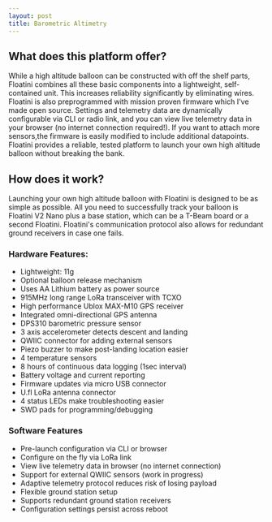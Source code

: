 ```yaml
---
layout: post
title: Barometric Altimetry
---
```


What does this platform offer?
---------------------------------
While a high altitude balloon can be constructed with off the shelf parts, Floatini combines all these basic components into a lightweight, self-contained unit. This increases reliability significantly by eliminating wires. Floatini is also preprogrammed with mission proven firmware which I've made open source. Settings and telemetry data are dynamically configurable via CLI or radio link, and you can view live telemetry data in your browser (no internet connection required!). If you want to attach more sensors,the firmware is easily modified to include additional datapoints. Floatini provides a reliable, tested platform to launch your own high altitude balloon without breaking the bank. 

How does it work?
--------------------------------
Launching your own high altitude balloon with Floatini is designed to be as simple as possible. All you need to successfully track your balloon is Floatini V2 Nano plus a base station, which can be a T-Beam board or a second Floatini. Floatini's communication protocol also allows for redundant ground receivers in case one fails. 

### Hardware Features:
- Lightweight: 11g
- Optional balloon release mechanism
- Uses AA Lithium battery as power source
- 915MHz long range LoRa transceiver with TCXO
- High performance Ublox MAX-M10 GPS receiver
- Integrated omni-directional GPS antenna
- DPS310 barometric pressure sensor
- 3 axis accelerometer detects descent and landing
- QWIIC connector for adding external sensors
- Piezo buzzer to make post-landing location easier
- 4 temperature sensors
- 8 hours of continuous data logging (1sec interval)    
- Battery voltage and current reporting
- Firmware updates via micro USB connector
- U.fl LoRa antenna connector
- 4 status LEDs make troubleshooting easier
- SWD pads for programming/debugging

### Software Features
- Pre-launch configuration via CLI or browser
- Configure on the fly via LoRa link
- View live telemetry data in browser (no internet connection)
- Support for external QWIIC sensors (work in progress)
- Adaptive telemetry protocol reduces risk of losing payload
- Flexible ground station setup
- Supports redundant ground station receivers
- Configuration settings persist across reboot

